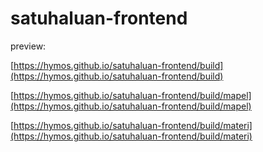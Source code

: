 # satuhaluan-frontend

preview:

[https://hymos.github.io/satuhaluan-frontend/build](https://hymos.github.io/satuhaluan-frontend/build)

[https://hymos.github.io/satuhaluan-frontend/build/mapel](https://hymos.github.io/satuhaluan-frontend/build/mapel)

[https://hymos.github.io/satuhaluan-frontend/build/materi](https://hymos.github.io/satuhaluan-frontend/build/materi)

